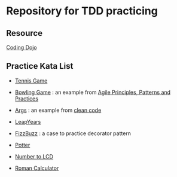 # Repository for TDD practicing

## Resource

[Coding Dojo](http://codingdojo.org/)

## Practice Kata List

 * [Tennis Game](http://codingdojo.org/kata/Tennis/)
 * [Bowling Game](http://codingdojo.org/kata/Bowling/) : an example from [Agile Principles, Patterns and Practices](https://www.amazon.com/gp/product/0131857258/ref=dbs_a_def_rwt_bibl_vppi_i5)
 * [Args](http://codingdojo.org/kata/Args/) : an example from [clean code](https://www.amazon.com/Clean-Code-Handbook-Software-Craftsmanship/dp/0132350882)
 * [LeapYears](http://codingdojo.org/kata/LeapYears/)
 * [FizzBuzz](http://codingdojo.org/kata/FizzBuzz/) : a case to practice decorator pattern
 
 * [Potter](http://codingdojo.org/kata/Potter/)
 * [Number to LCD](http://codingdojo.org/kata/NumberToLCD/)
 * [Roman Calculator](http://codingdojo.org/kata/RomanCalculator/)
